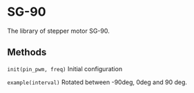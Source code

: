 # SG-90
The library of stepper motor SG-90.

## Methods
`init(pin_pwm, freq)`
Initial configuration

`example(interval)`
Rotated between -90deg, 0deg and 90 deg.